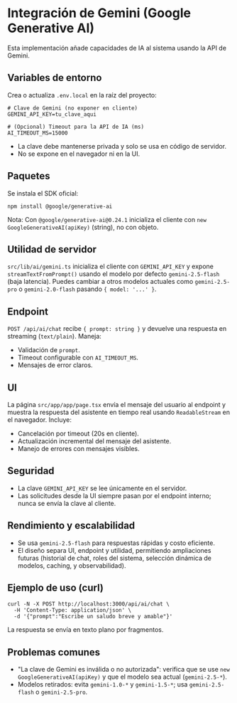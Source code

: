 # Integración de Gemini (Google Generative AI)

Esta implementación añade capacidades de IA al sistema usando la API de Gemini.

## Variables de entorno

Crea o actualiza `.env.local` en la raíz del proyecto:

```
# Clave de Gemini (no exponer en cliente)
GEMINI_API_KEY=tu_clave_aqui

# (Opcional) Timeout para la API de IA (ms)
AI_TIMEOUT_MS=15000
```

- La clave debe mantenerse privada y solo se usa en código de servidor.
- No se expone en el navegador ni en la UI.

## Paquetes

Se instala el SDK oficial:

```
npm install @google/generative-ai
```

Nota: Con `@google/generative-ai@0.24.1` inicializa el cliente con `new GoogleGenerativeAI(apiKey)` (string), no con objeto.

## Utilidad de servidor

`src/lib/ai/gemini.ts` inicializa el cliente con `GEMINI_API_KEY` y expone `streamTextFromPrompt()` usando el modelo por defecto `gemini-2.5-flash` (baja latencia). Puedes cambiar a otros modelos actuales como `gemini-2.5-pro` o `gemini-2.0-flash` pasando `{ model: '...' }`.

## Endpoint

`POST /api/ai/chat` recibe `{ prompt: string }` y devuelve una respuesta en streaming (`text/plain`). Maneja:
- Validación de `prompt`.
- Timeout configurable con `AI_TIMEOUT_MS`.
- Mensajes de error claros.

## UI

La página `src/app/app/page.tsx` envía el mensaje del usuario al endpoint y muestra la respuesta del asistente en tiempo real usando `ReadableStream` en el navegador. Incluye:
- Cancelación por timeout (20s en cliente).
- Actualización incremental del mensaje del asistente.
- Manejo de errores con mensajes visibles.

## Seguridad

- La clave `GEMINI_API_KEY` se lee únicamente en el servidor.
- Las solicitudes desde la UI siempre pasan por el endpoint interno; nunca se envía la clave al cliente.

## Rendimiento y escalabilidad

- Se usa `gemini-2.5-flash` para respuestas rápidas y costo eficiente.
- El diseño separa UI, endpoint y utilidad, permitiendo ampliaciones futuras (historial de chat, roles del sistema, selección dinámica de modelos, caching, y observabilidad).

## Ejemplo de uso (curl)

```
curl -N -X POST http://localhost:3000/api/ai/chat \
  -H 'Content-Type: application/json' \
  -d '{"prompt":"Escribe un saludo breve y amable"}'
```

La respuesta se envía en texto plano por fragmentos.

## Problemas comunes

- "La clave de Gemini es inválida o no autorizada": verifica que se use `new GoogleGenerativeAI(apiKey)` y que el modelo sea actual (`gemini-2.5-*`).
- Modelos retirados: evita `gemini-1.0-*` y `gemini-1.5-*`; usa `gemini-2.5-flash` o `gemini-2.5-pro`.